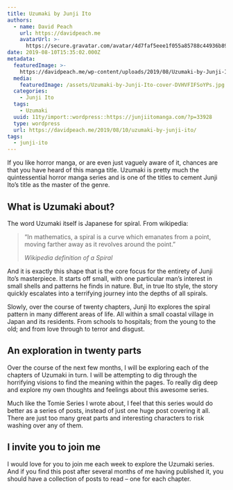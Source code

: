 ```yaml
---
title: Uzumaki by Junji Ito
authors:
  - name: David Peach
    url: https://davidpeach.me
    avatarUrl: >-
      https://secure.gravatar.com/avatar/4d7faf5eee1f055a85788c44936b8995eaab6dfb004e7854ec747ccb272e91ee?s=96&d=mm&r=g
date: 2019-08-10T15:35:02.000Z
metadata:
  featuredImage: >-
    https://davidpeach.me/wp-content/uploads/2019/08/Uzumaki-by-Junji-Ito-cover.jpg
  media:
    featuredImage: /assets/Uzumaki-by-Junji-Ito-cover-DVHVFIFSoYPs.jpg
  categories:
    - Junji Ito
  tags:
    - Uzumaki
  uuid: 11ty/import::wordpress::https://junjiitomanga.com/?p=33928
  type: wordpress
  url: https://davidpeach.me/2019/08/10/uzumaki-by-junji-ito/
tags:
  - junji-ito
---
```

If you like horror manga, or are even just vaguely aware of it, chances are that you have heard of this manga title. Uzumaki is pretty much the quintessential horror manga series and is one of the titles to cement Junji Ito’s title as the master of the genre.

## What is Uzumaki about?

The word Uzumaki itself is Japanese for spiral. From wikipedia:

> “In mathematics, a spiral is a curve which emanates from a point, moving farther away as it revolves around the point.”
> 
> <cite>Wikipedia definition of a Spiral</cite>

And it is exactly this shape that is the core focus for the entirety of Junji Ito’s masterpiece. It starts off small, with one particular man’s interest in small shells and patterns he finds in nature. But, in true Ito style, the story quickly escalates into a terrifying journey into the depths of all spirals.

Slowly, over the course of twenty chapters, Junji Ito explores the spiral pattern in many different areas of life. All within a small coastal village in Japan and its residents. From schools to hospitals; from the young to the old; and from love through to terror and disgust.

## An exploration in twenty parts

Over the course of the next few months, I will be exploring each of the chapters of Uzumaki in turn. I will be attempting to dig through the horrifying visions to find the meaning within the pages. To really dig deep and explore my own thoughts and feelings about this awesome series.

Much like the Tomie Series I wrote about, I feel that this series would do better as a series of posts, instead of just one huge post covering it all. There are just too many great parts and interesting characters to risk washing over any of them.

## I invite you to join me

I would love for you to join me each week to explore the Uzumaki series. And if you find this post after several months of me having published it, you should have a collection of posts to read – one for each chapter.